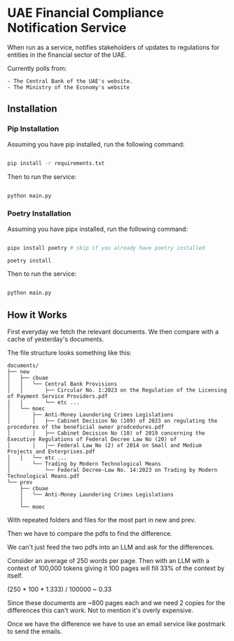 # UAE Financial Compliance Notification Service
When run as a service, notifies stakeholders of updates to regulations for entities in the financial sector of the UAE.

Currently polls from:

	- The Central Bank of the UAE's website.
	- The Ministry of the Economy's website


## Installation

### Pip Installation

Assuming you have pip installed, run the following command:

```bash

pip install -r requirements.txt

```

Then to run the service:

```bash

python main.py

```


### Poetry Installation

Assuming you have pipx installed, run the following command:

```bash

pipx install poetry # skip if you already have poetry installed

poetry install

```

Then to run the service:

```bash

python main.py

```

## How it Works

First everyday we fetch the relevant documents.
We then compare with a cache of yesterday's documents.

The file structure looks something like this:

```
documents/
├── new
│   ├── cbuae
│   │   └── Central Bank Provisions
│   │       ├── Circular No. 1:2023 on the Regulation of the Licensing of Payment Service Providers.pdf
│   │	    └── etc ...
│   └── moec
│       ├── Anti-Money Laundering Crimes Legislations
│       │   ├── Cabinet Decision No (109) of 2023 on regulating the procedures of the beneficial owner prodcedures.pdf
│       │   ├── Cabinet Decision No (10) of 2019 concerning the Executive Regulations of Federal Decree Law No (20) of
│       │   │── Federal Law No (2) of 2014 on Small and Medium Projects and Enterprises.pdf
│	│   └── etc ...
│       └── Trading by Modern Technological Means
│           └── Federal Decree-Law No. 14:2023 on Trading by Modern Technological Means.pdf
└── prev
    ├── cbuae
    │   └── Anti-Money Laundering Crimes Legislations
    │
    └── moec

```

With repeated folders and files for the most part in new and prev.

Then we have to compare the pdfs to find the difference.

We can't just feed the two pdfs into an LLM and ask for the differences.

Consider an average of 250 words per page.
Then with an LLM with a context of 100,000 tokens giving it 100 pages will fill 33% of the context by itself.

(250 * 100 * 1.333) / 100000 ~ 0.33

Since these documents are ~800 pages each and we need 2 copies for the differences this can't work.
Not to mention it's overly expensive.


Once we have the difference we have to use an email service like postmark to send the emails.
